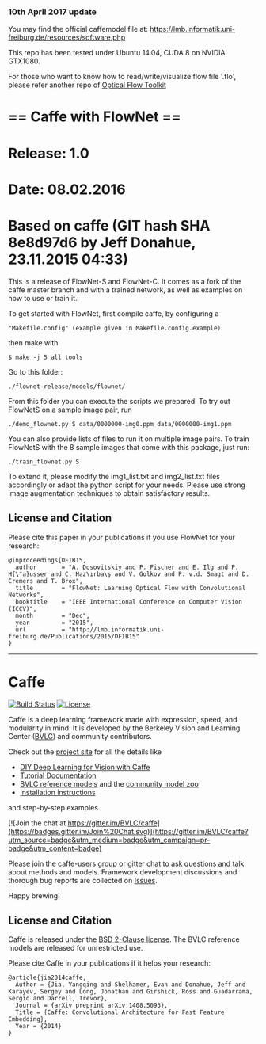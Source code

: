 ### 10th April 2017 update
You may find the official caffemodel file at: https://lmb.informatik.uni-freiburg.de/resources/software.php

This repo has been tested under Ubuntu 14.04, CUDA 8 on NVIDIA GTX1080. 

For those who want to know how to read/write/visualize flow file '.flo', please refer another repo of [Optical Flow Toolkit](https://github.com/liruoteng/OpticalFlowToolkit)

##

# == Caffe with FlowNet ==
# Release: 1.0
# Date: 08.02.2016
# Based on caffe (GIT hash SHA 8e8d97d6 by Jeff Donahue, 23.11.2015 04:33)

This is a release of FlowNet-S and FlowNet-C.
It comes as a fork of the caffe master branch and with a trained network,
as well as examples on how to use or train it.

To get started with FlowNet, first compile caffe, by configuring a

    "Makefile.config" (example given in Makefile.config.example)

then make with 

    $ make -j 5 all tools

Go to this folder:

    ./flownet-release/models/flownet/

From this folder you can execute the scripts we prepared:
To try out FlowNetS on a sample image pair, run

    ./demo_flownet.py S data/0000000-img0.ppm data/0000000-img1.ppm

You can also provide lists of files to run it on multiple image pairs.
To train FlowNetS with the 8 sample images that come with this package, just run:

    ./train_flownet.py S

To extend it, please modify the img1_list.txt and img2_list.txt files accordingly or adapt the python script for your needs.
Please use strong image augmentation techniques to obtain satisfactory results.



## License and Citation

Please cite this paper in your publications if you use FlowNet for your research:

    @inproceedings{DFIB15,
      author       = "A. Dosovitskiy and P. Fischer and E. Ilg and P. H{\"a}usser and C. Haz\ırba\ş and V. Golkov and P. v.d. Smagt and D. Cremers and T. Brox",
      title        = "FlowNet: Learning Optical Flow with Convolutional Networks",
      booktitle    = "IEEE International Conference on Computer Vision (ICCV)",
      month        = "Dec",
      year         = "2015",
      url          = "http://lmb.informatik.uni-freiburg.de/Publications/2015/DFIB15"
    }

---

# Caffe

[![Build Status](https://travis-ci.org/BVLC/caffe.svg?branch=master)](https://travis-ci.org/BVLC/caffe)
[![License](https://img.shields.io/badge/license-BSD-blue.svg)](LICENSE)

Caffe is a deep learning framework made with expression, speed, and modularity in mind.
It is developed by the Berkeley Vision and Learning Center ([BVLC](http://bvlc.eecs.berkeley.edu)) and community contributors.

Check out the [project site](http://caffe.berkeleyvision.org) for all the details like

- [DIY Deep Learning for Vision with Caffe](https://docs.google.com/presentation/d/1UeKXVgRvvxg9OUdh_UiC5G71UMscNPlvArsWER41PsU/edit#slide=id.p)
- [Tutorial Documentation](http://caffe.berkeleyvision.org/tutorial/)
- [BVLC reference models](http://caffe.berkeleyvision.org/model_zoo.html) and the [community model zoo](https://github.com/BVLC/caffe/wiki/Model-Zoo)
- [Installation instructions](http://caffe.berkeleyvision.org/installation.html)

and step-by-step examples.

[![Join the chat at https://gitter.im/BVLC/caffe](https://badges.gitter.im/Join%20Chat.svg)](https://gitter.im/BVLC/caffe?utm_source=badge&utm_medium=badge&utm_campaign=pr-badge&utm_content=badge)

Please join the [caffe-users group](https://groups.google.com/forum/#!forum/caffe-users) or [gitter chat](https://gitter.im/BVLC/caffe) to ask questions and talk about methods and models.
Framework development discussions and thorough bug reports are collected on [Issues](https://github.com/BVLC/caffe/issues).

Happy brewing!

## License and Citation

Caffe is released under the [BSD 2-Clause license](https://github.com/BVLC/caffe/blob/master/LICENSE).
The BVLC reference models are released for unrestricted use.

Please cite Caffe in your publications if it helps your research:

    @article{jia2014caffe,
      Author = {Jia, Yangqing and Shelhamer, Evan and Donahue, Jeff and Karayev, Sergey and Long, Jonathan and Girshick, Ross and Guadarrama, Sergio and Darrell, Trevor},
      Journal = {arXiv preprint arXiv:1408.5093},
      Title = {Caffe: Convolutional Architecture for Fast Feature Embedding},
      Year = {2014}
    }
